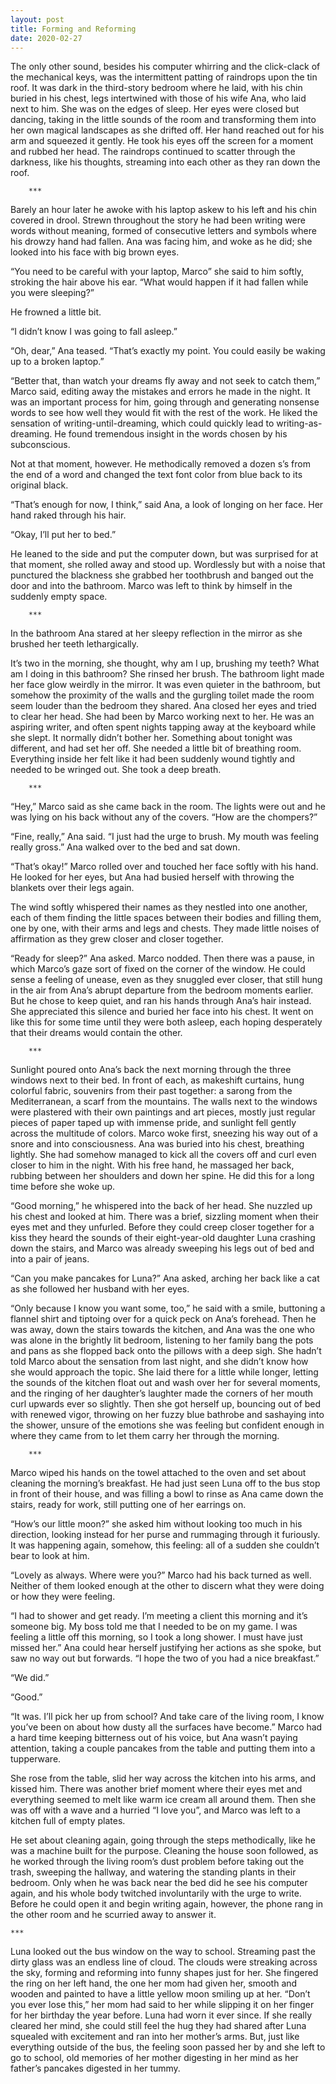 ```yaml
---
layout: post
title: Forming and Reforming
date: 2020-02-27
---
```

The only other sound, besides his computer whirring and the click-clack of the mechanical keys, was the intermittent patting of raindrops upon the tin roof. It was dark in the third-story bedroom where he laid, with his chin buried in his chest, legs intertwined with those of his wife Ana, who laid next to him. She was on the edges of sleep. Her eyes were closed but dancing, taking in the little sounds of the room and transforming them into her own magical landscapes as she drifted off. Her hand reached out for his arm and squeezed it gently. He took his eyes off the screen for a moment and rubbed her head. The raindrops continued to scatter through the darkness, like his thoughts, streaming into each other as they ran down the roof.

		***

Barely an hour later he awoke with his laptop askew to his left and his chin covered in drool. Strewn throughout the story he had been writing were words without meaning, formed of consecutive letters and symbols where his drowzy hand had fallen. Ana was facing him, and woke as he did; she looked into his face with big brown eyes.

“You need to be careful with your laptop, Marco” she said to him softly, stroking the hair above his ear. “What would happen if it had fallen while you were sleeping?”

He frowned a little bit.

“I didn’t know I was going to fall asleep.”

“Oh, dear,” Ana teased. “That’s exactly my point. You could easily be waking up to a broken laptop.”

“Better that, than watch your dreams fly away and not seek to catch them,” Marco said, editing away the mistakes and errors he made in the night. It was an important process for him, going through and generating nonsense words to see how well they would fit with the rest of the work. He liked the sensation of writing-until-dreaming, which could quickly lead to writing-as-dreaming. He found tremendous insight in the words chosen by his subconscious.

Not at that moment, however. He methodically removed a dozen s’s from the end of a word and changed the text font color from blue back to its original black.

“That’s enough for now, I think,” said Ana, a look of longing on her face. Her hand raked through his hair.

“Okay, I’ll put her to bed.”

He leaned to the side and put the computer down, but was surprised for at that moment, she rolled away and stood up. Wordlessly but with a noise that punctured the blackness she grabbed her toothbrush and banged out the door and into the bathroom. Marco was left to think by himself in the suddenly empty space.

		***

In the bathroom Ana stared at her sleepy reflection in the mirror as she brushed her teeth lethargically.

It’s two in the morning, she thought, why am I up, brushing my teeth? What am I doing in this bathroom? She rinsed her brush. The bathroom light made her face glow weirdly in the mirror. It was even quieter in the bathroom, but somehow the proximity of the walls and the gurgling toilet made the room seem louder than the bedroom they shared. Ana closed her eyes and tried to clear her head. She had been by Marco working next to her. He was an aspiring writer, and often spent nights tapping away at the keyboard while she slept. It normally didn’t bother her. Something about tonight was different, and had set her off. She needed a little bit of breathing room. Everything inside her felt like it had been suddenly wound tightly and needed to be wringed out. She took a deep breath.

		***

“Hey,” Marco said as she came back in the room. The lights were out and he was lying on his back without any of the covers. “How are the chompers?”

“Fine, really,” Ana said. “I just had the urge to brush. My mouth was feeling really gross.” Ana walked over to the bed and sat down.

“That’s okay!” Marco rolled over and touched her face softly with his hand. He looked for her eyes, but Ana had busied herself with throwing the blankets over their legs again.

The wind softly whispered their names as they nestled into one another, each of them finding the little spaces between their bodies and filling them, one by one, with their arms and legs and chests. They made little noises of affirmation as they grew closer and closer together.

“Ready for sleep?” Ana asked. Marco nodded. Then there was a pause, in which Marco’s gaze sort of fixed on the corner of the window. He could sense a feeling of unease, even as they snuggled ever closer, that still hung in the air from Ana’s abrupt departure from the bedroom moments earlier. But he chose to keep quiet, and ran his hands through Ana’s hair instead. She appreciated this silence and buried her face into his chest. It went on like this for some time until they were both asleep, each hoping desperately that their dreams would contain the other.

		***


Sunlight poured onto Ana’s back the next morning through the three windows next to their bed. In front of each, as makeshift curtains, hung colorful fabric, souvenirs from their past together: a sarong from the Mediterranean, a scarf from the mountains. The walls next to the windows were plastered with their own paintings and art pieces, mostly just regular pieces of paper taped up with immense pride, and sunlight fell gently across the multitude of colors. Marco woke first, sneezing his way out of a snore and into consciousness. Ana was buried into his chest, breathing lightly. She had somehow managed to kick all the covers off and curl even closer to him in the night.
With his free hand, he massaged her back, rubbing between her shoulders and down her spine. He did this for a long time before she woke up.

“Good morning,” he whispered into the back of her head. She nuzzled up his chest and looked at him. There was a brief, sizzling moment when their eyes met and they unfurled. Before they could creep closer together for a kiss they heard the sounds of their eight-year-old daughter Luna crashing down the stairs, and Marco was already sweeping his legs out of bed and into a pair of jeans.

“Can you make pancakes for Luna?” Ana asked, arching her back like a cat as she followed her husband with her eyes.

“Only because I know you want some, too,” he said with a smile, buttoning a flannel shirt and tiptoing over for a quick peck on Ana’s forehead. Then he was away, down the stairs towards the kitchen, and Ana was the one who was alone in the brightly lit bedroom, listening to her family bang the pots and pans as she flopped back onto the pillows with a deep sigh. She hadn’t told Marco about the sensation from last night, and she didn’t know how she would approach the topic. She laid there for a little while longer, letting the sounds of the kitchen float out and wash over her for several moments, and the ringing of her daughter’s laughter made the corners of her mouth curl upwards ever so slightly. Then she got herself up, bouncing out of bed with renewed vigor, throwing on her fuzzy blue bathrobe and sashaying into the shower, unsure of the emotions she was feeling but confident enough in where they came from to let them carry her through the morning.

	    ***


Marco wiped his hands on the towel attached to the oven and set about cleaning the morning’s breakfast. He had just seen Luna off to the bus stop in front of their house, and was filling a bowl to rinse as Ana came down the stairs, ready for work, still putting one of her earrings on.

“How’s our little moon?” she asked him without looking too much in his direction, looking instead for her purse and rummaging through it furiously. It was happening again, somehow, this feeling: all of a sudden she couldn’t bear to look at him.

“Lovely as always. Where were you?” Marco had his back turned as well. Neither of them looked enough at the other to discern what they were doing or how they were feeling.

“I had to shower and get ready. I’m meeting a client this morning and it’s someone big. My boss told me that I needed to be on my game. I was feeling a little off this morning, so I took a long shower. I must have just missed her.” Ana could hear herself justifying her actions as she spoke, but saw no way out but forwards. “I hope the two of you had a nice breakfast.”

“We did.”

“Good.”

“It was. I’ll pick her up from school? And take care of the living room, I know you’ve been on about how dusty all the surfaces have become.” Marco had a hard time keeping bitterness out of his voice, but Ana wasn’t paying attention, taking a couple pancakes from the table and putting them into a tupperware.

She rose from the table, slid her way across the kitchen into his arms, and kissed him. There was another brief moment where their eyes met and everything seemed to melt like warm ice cream all around them. Then she was off with a wave and a hurried “I love you”, and Marco was left to a kitchen full of empty plates.

He set about cleaning again, going through the steps methodically, like he was a machine built for the purpose. Cleaning the house soon followed, as he worked through the living room’s dust problem before taking out the trash, sweeping the hallway, and watering the standing plants in their bedroom. Only when he was back near the bed did he see his computer again, and his whole body twitched involuntarily with the urge to write. Before he could open it and begin writing again, however, the phone rang in the other room and he scurried away to answer it.

	***

Luna looked out the bus window on the way to school. Streaming past the dirty glass was an endless line of cloud. The clouds were streaking across the sky, forming and reforming into funny shapes just for her. She fingered the ring on her left hand, the one her mom had given her, smooth and wooden and painted to have a little yellow moon smiling up at her. “Don’t you ever lose this,” her mom had said to her while slipping it on her finger for her birthday the year before. Luna had worn it ever since. If she really cleared her mind, she could still feel the hug they had shared after Luna squealed with excitement and ran into her mother’s arms. But, just like everything outside of the bus, the feeling soon passed her by and she left to go to school, old memories of her mother digesting in her mind as her father’s pancakes digested in her tummy.



